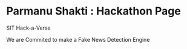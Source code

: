 # Parmanu Shakti : Hackathon Page

SIT Hack-a-Verse

We are Commited to make a Fake News Detection Engine